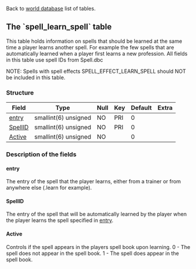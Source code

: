 Back to [world database](mangosdb_struct) list of tables.

The \`spell\_learn\_spell\` table
---------------------------------

This table holds information on spells that should be learned at the same time a player learns another spell. For example the few spells that are automatically learned when a player first learns a new profession. All fields in this table use spell IDs from Spell.dbc

NOTE: Spells with spell effects SPELL\_EFFECT\_LEARN\_SPELL should NOT be included in this table.

### Structure

| **Field**                            | **Type**             | **Null** | **Key** | **Default** | **Extra** |
|--------------------------------------|----------------------|----------|---------|-------------|-----------|
| [entry](Spell_learn_spell#entry)     | smallint(6) unsigned | NO       | PRI     | 0           |           |
| [SpellID](Spell_learn_spell#spellid) | smallint(6) unsigned | NO       | PRI     | 0           |           |
| [Active](Spell_learn_spell#active)   | smallint(6) unsigned | NO       |         | 0           |           |

### Description of the fields

#### entry

The entry of the spell that the player learns, either from a trainer or from anywhere else (.learn for example).

#### SpellID

The entry of the spell that will be automatically learned by the player when the player learns the spell specified in [entry](#entry).

#### Active

Controls if the spell appears in the players spell book upon learning.
0 - The spell does not appear in the spell book.
1 - The spell does appear in the spell book.
